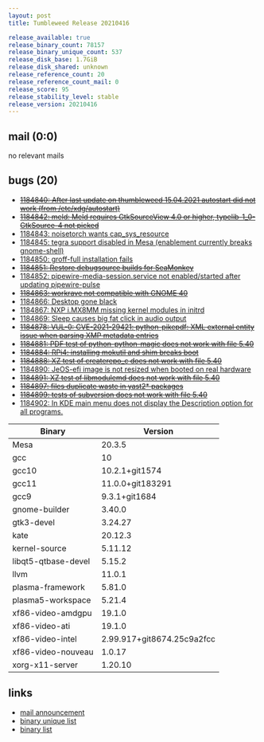 ```yaml
---
layout: post
title: Tumbleweed Release 20210416

release_available: true
release_binary_count: 78157
release_binary_unique_count: 537
release_disk_base: 1.7GiB
release_disk_shared: unknown
release_reference_count: 20
release_reference_count_mail: 0
release_score: 95
release_stability_level: stable
release_version: 20210416
---
```


## mail (0:0)

no relevant mails

## bugs (20)

<!--more-->

- ~~[1184840: After last update on thumbleweed 15.04.2021 autostart did not work (from /etc/xdg/autostart)](https://bugzilla.opensuse.org/show_bug.cgi?id=1184840)~~
- ~~[1184842: meld: Meld requires GtkSourceView 4.0 or higher, typelib-1_0-GtkSource-4 not picked](https://bugzilla.opensuse.org/show_bug.cgi?id=1184842)~~
- [1184843: noisetorch wants cap_sys_resource](https://bugzilla.opensuse.org/show_bug.cgi?id=1184843)
- [1184845: tegra support disabled in Mesa (enablement currently breaks gnome-shell)](https://bugzilla.opensuse.org/show_bug.cgi?id=1184845)
- [1184850: groff-full installation fails](https://bugzilla.opensuse.org/show_bug.cgi?id=1184850)
- ~~[1184851: Restore debugsource builds for SeaMonkey](https://bugzilla.opensuse.org/show_bug.cgi?id=1184851)~~
- [1184852: pipewire-media-session.service not enabled/started after updating pipewire-pulse](https://bugzilla.opensuse.org/show_bug.cgi?id=1184852)
- ~~[1184863: workrave not compatible with GNOME 40](https://bugzilla.opensuse.org/show_bug.cgi?id=1184863)~~
- [1184866: Desktop gone black](https://bugzilla.opensuse.org/show_bug.cgi?id=1184866)
- [1184867: NXP i.MX8MM missing kernel modules in initrd](https://bugzilla.opensuse.org/show_bug.cgi?id=1184867)
- [1184869: Sleep causes big fat click in audio output](https://bugzilla.opensuse.org/show_bug.cgi?id=1184869)
- ~~[1184878: VUL-0: CVE-2021-29421: python-pikepdf: XML external entity issue when parsing XMP metadata entries](https://bugzilla.opensuse.org/show_bug.cgi?id=1184878)~~
- ~~[1184881: PDF test of python-python-magic does not work with file 5.40](https://bugzilla.opensuse.org/show_bug.cgi?id=1184881)~~
- ~~[1184884: RPi4: installing mokutil and shim breaks boot](https://bugzilla.opensuse.org/show_bug.cgi?id=1184884)~~
- ~~[1184888: XZ test of createrepo_c does not work with file 5.40](https://bugzilla.opensuse.org/show_bug.cgi?id=1184888)~~
- [1184890: JeOS-efi image is not resized when booted on real hardware](https://bugzilla.opensuse.org/show_bug.cgi?id=1184890)
- ~~[1184891: XZ test of libmodulemd does not work with file 5.40](https://bugzilla.opensuse.org/show_bug.cgi?id=1184891)~~
- ~~[1184897: files duplicate waste in yast2* packages](https://bugzilla.opensuse.org/show_bug.cgi?id=1184897)~~
- ~~[1184899: tests of subversion does not work with file 5.40](https://bugzilla.opensuse.org/show_bug.cgi?id=1184899)~~
- [1184902: In KDE main  menu does not display the Description option for all programs.](https://bugzilla.opensuse.org/show_bug.cgi?id=1184902)

Binary | Version
--- | ---
Mesa | 20.3.5
gcc | 10
gcc10 | 10.2.1+git1574
gcc11 | 11.0.0+git183291
gcc9 | 9.3.1+git1684
gnome-builder | 3.40.0
gtk3-devel | 3.24.27
kate | 20.12.3
kernel-source | 5.11.12
libqt5-qtbase-devel | 5.15.2
llvm | 11.0.1
plasma-framework | 5.81.0
plasma5-workspace | 5.21.4
xf86-video-amdgpu | 19.1.0
xf86-video-ati | 19.1.0
xf86-video-intel | 2.99.917+git8674.25c9a2fcc
xf86-video-nouveau | 1.0.17
xorg-x11-server | 1.20.10

## links

- [mail announcement](https://github.com/boombatower/tumbleweed-review/issues/10)
- [binary unique list](http://download.opensuse.org/history/20210416/rpm.unique.list)
- [binary list](http://download.opensuse.org/history/20210416/rpm.list)
